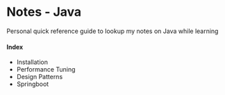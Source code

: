 # Notes - Java

Personal quick reference guide to lookup my notes on Java while learning

#### Index

* Installation
* Performance Tuning
* Design Patterns
* Springboot



